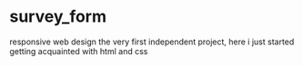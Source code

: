 # survey_form
responsive web design
the very first independent project,
here i just started getting acquainted with html and css
